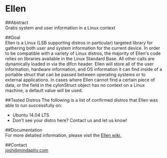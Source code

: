 # Ellen  

##Abstract  
Grabs system and user information in a Linux context  

##Goal  
Ellen is a Linux (LSB supporting distros in particular) targeted library for gathering both user and system information for the current device.  In order to be compatible with a variety of Linux distros, the majority of Ellen's code relies on libraries available in the Linux Standard Base.  All other calls are dynamically loaded in via the dlfcn header.  Ellen will store all of the user information, hardware information, and OS information it can find inside of a portable struct that can be passed between operating systems or to external applications.  In cases where Ellen cannot find a certain piece of data, or the field in the cylonStruct object has no context on a Linux machine, a default value will be used.  

##Tested Distros
The following is a list of confirmed distros that Ellen was able to run successfully on:
* Ubuntu 14.04 LTS
* Don't see your distro here?  Contact us and let us know!

##Documentation  
For more detailed information, please visit the [Ellen wiki.](github.com/mindaptiv/ellen/wiki)  

##Contact  
josh@mindaptiv.com
